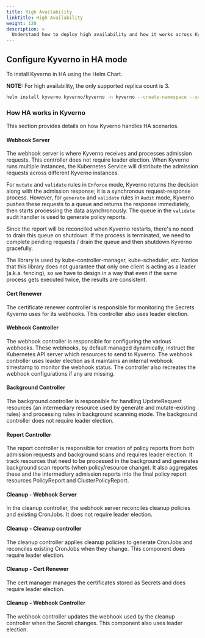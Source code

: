 ```yaml
---
title: High Availability
linkTitle: High Availability
weight: 120
description: >
  Understand how to deploy high availability and how it works across Kyverno.
---
```


## Configure Kyverno in HA mode

To install Kyverno in HA using the Helm Chart.

**NOTE:** For high availability, the only supported replica count is 3.

```sh
helm install kyverno kyverno/kyverno -n kyverno --create-namespace --set=replicaCount=3 
```

### How HA works in Kyverno

This section provides details on how Kyverno handles HA scenarios.

#### Webhook Server

The webhook server is where Kyverno receives and processes admission requests. This controller does not require leader election. When Kyverno runs multiple instances, the Kubernetes Service will distribute the admission requests across different Kyverno instances.

For `mutate` and `validate` rules in `Enforce` mode, Kyverno returns the decision along with the admission response; it is a synchronous request-response process. However, for `generate` and `validate` rules in `Audit` mode, Kyverno pushes these requests to a queue and returns the response immediately, then starts processing the data asynchronously. The queue in the `validate` audit handler is used to generate policy reports.

Since the report will be reconciled when Kyverno restarts, there's no need to drain this queue on shutdown. If the process is terminated, we need to complete pending requests / drain the queue and then shutdown Kyverno gracefully.

The library is used by kube-controller-manager, kube-scheduler, etc. Notice that this library does not guarantee that only one client is acting as a leader (a.k.a. fencing), so we have to design in a way that even if the same process gets executed twice, the results are consistent.

#### Cert Renewer

The certificate renewer controller is responsible for monitoring the Secrets Kyverno uses for its webhooks. This controller also uses leader election.

#### Webhook Controller

The webhook controller is responsible for configuring the various webhooks. These webhooks, by default managed dynamically, instruct the Kubernetes API server which resources to send to Kyverno. The webhook controller uses leader election as it maintains an internal webhook timestamp to monitor the webhook status. The controller also recreates the webhook configurations if any are missing.

#### Background Controller

The background controller is responsible for handling UpdateRequest resources (an intermediary resource used by generate and mutate-existing rules) and processing rules in background scanning mode. The background controller does not require leader election.

#### Report Controller

The report controller is responsible for creation of policy reports from both admission requests and background scans and requires leader election. It track resources that need to be processed in the background and generates background scan reports (when policy/resource change). It also aggregates these and the intermediary admission reports into the final policy report resources PolicyReport and ClusterPolicyReport.

#### Cleanup - Webhook Server

In the cleanup controller, the webhook server reconciles cleanup policies and existing CronJobs. It does not require leader election.

#### Cleanup - Cleanup controller

The cleanup controller applies cleanup policies to generate CronJobs and reconciles existing CronJobs when they change. This component does require leader election.

#### Cleanup - Cert Renewer

The cert manager manages the certificates stored as Secrets and does require leader election.

#### Cleanup - Webhook Controller

The webhook controller updates the webhook used by the cleanup controller when the Secret changes. This component also uses leader election.
